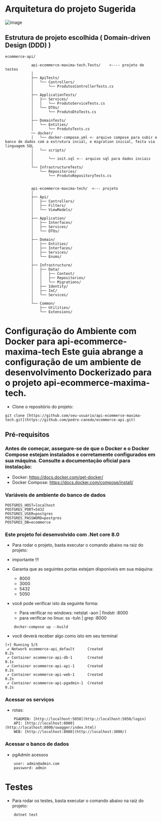 # Arquitetura do projeto Sugerida

![image](https://github.com/pedro-canedo/ecommerce-api/assets/82132100/9a8411e4-578a-4ac9-8342-96b55017866f)

## Estrutura de projeto escolhida ( Domain-driven Design (DDD) )
```
ecommerce-api/

            api-ecommerce-maxima-tech.Tests/    <---- projeto de testes
            │
            ├── ApiTests/
            │   └── Controllers/
            │       └── ProdutosControllerTests.cs
            │
            ├── ApplicationTests/
            │   ├── Services/
            │   │   └── ProdutoServiceTests.cs
            │   └── DTOs/
            │       └── ProdutoDtoTests.cs
            │
            ├── DomainTests/
            │   └── Entities/
            │       └── ProdutoTests.cs
            ── docker/
            │   └── docker-compose.yml <- arquivo compose para subir o banco de dados com a estrutura incial, e migration inicial, feita via linguagem SQL
            │   └── scripts/
            │ 
            │       └── init.sql <-- arquivo sql para dados inciais
            │
            └── InfrastructureTests/
                └── Repositories/
                    └── ProdutoRepositoryTests.cs
            
            
            api-ecommerce-maxima-tech/  <--- projeto
            │
            ├── Api/
            │   ├── Controllers/
            │   ├── Filters/
            │   └── ViewModels/
            │
            ├── Application/
            │   ├── Interfaces/
            │   ├── Services/
            │   └── DTOs/
            │
            ├── Domain/
            │   ├── Entities/
            │   ├── Interfaces/
            │   ├── Services/
            │   └── Enums/
            │
            ├── Infrastructure/
            │   ├── Data/
            │   │   ├── Context/
            │   │   ├── Repositories/
            │   │   └── Migrations/
            │   ├── Identity/
            │   ├── IoC/
            │   └── Services/
            │
            └── Common/
                ├── Utilities/
                └── Extensions/

```

# Configuração do Ambiente com Docker para api-ecommerce-maxima-tech Este guia abrange a configuração de um ambiente de desenvolvimento Dockerizado para o projeto api-ecommerce-maxima-tech.

- Clone o repositório do projeto:
```
git clone [https://github.com/seu-usuario/api-ecommerce-maxima-tech.git](https://github.com/pedro-canedo/ecommerce-api.git)
```

## Pré-requisitos
### Antes de começar, assegure-se de que o Docker e o Docker Compose estejam instalados e corretamente configurados em sua máquina. Consulte a documentação oficial para instalação:

- Docker: https://docs.docker.com/get-docker/
- Docker Compose: https://docs.docker.com/compose/install/


### Variáveis de ambiente do banco de dados

```
POSTGRES_HOST=localhost
POSTGRES_PORT=5432
POSTGRES_USER=postgres
POSTGRES_PASSWORD=postgres
POSTGRES_DB=ecommerce
```

### Este projeto foi desenvolvido com .Net core 8.0
- Para rodar o projeto, basta executar o comando abaixo na raiz do projeto:

- importante !!! 

- Garanta que as seguintes portas estejam disponíveis em sua máquina:
    - 8000
    - 3000
    - 5432
    - 5050

- você pode verificar isto da seguinte forma:
  - Para verificar no windows:  netstat -aon | findstr :8000
  - para verificar no linux: ss -tuln | grep :8000


```
    docker-compose up --build
``` 

- você deverá receber algo como isto em seu terminal

```
[+] Running 5/5
 ✔ Network ecommerce-api_default      Created                                                                                                                                                                                   0.2s 
 ✔ Container ecommerce-api-db-1       Created                                                                                                                                                                                   0.1s 
 ✔ Container ecommerce-api-api-1      Created                                                                                                                                                                                   0.2s 
 ✔ Container ecommerce-api-web-1      Created                                                                                                                                                                                   0.2s 
 ✔ Container ecommerce-api-pgadmin-1  Created                                                                                                                                                                                   0.2s 
 ```

### Acessar os serviços
- rotas:

```
    PGADMIN: [http://localhost:5050](http://localhost:5050/login)
    API: [http://localhost:8000](http://localhost:8000/swagger/index.html)
    WEB: [http://localhost:8080](http://localhost:3000/)
```

### Acessar o banco de dados
- pgAdmin acessos
```
    user: admin@admin.com
    password: admin
```




# Testes
- Para rodar os testes, basta executar o comando abaixo na raiz do projeto:

```
    dotnet test
```
